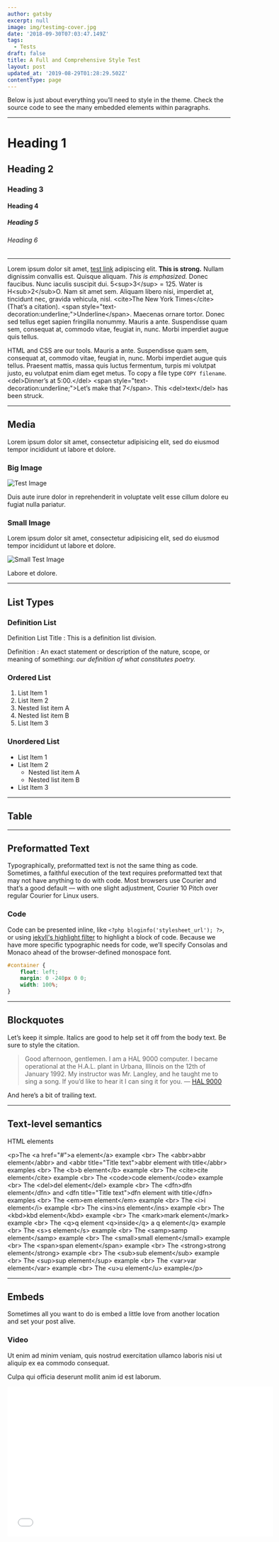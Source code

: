 ```yaml
---
author: gatsby
excerpt: null
image: img/testimg-cover.jpg
date: '2018-09-30T07:03:47.149Z'
tags:
  - Tests
draft: false
title: A Full and Comprehensive Style Test
layout: post
updated_at: '2019-08-29T01:28:29.502Z'
contentType: page
---
```

Below is just about everything you’ll need to style in the theme. Check the source code to see the many embedded elements within paragraphs.

---

# Heading 1

## Heading 2

### Heading 3

#### Heading 4

##### Heading 5

###### Heading 6

---

Lorem ipsum dolor sit amet, [test link]() adipiscing elit. **This is strong.** Nullam dignissim convallis est. Quisque aliquam. _This is emphasized._ Donec faucibus. Nunc iaculis suscipit dui. 5<sup\>3</sup\> = 125. Water is H<sub\>2</sub\>O. Nam sit amet sem. Aliquam libero nisi, imperdiet at, tincidunt nec, gravida vehicula, nisl. <cite\>The New York Times</cite\> \(That’s a citation\). <span style="text\-decoration:underline;"\>Underline</span\>. Maecenas ornare tortor. Donec sed tellus eget sapien fringilla nonummy. Mauris a ante. Suspendisse quam sem, consequat at, commodo vitae, feugiat in, nunc. Morbi imperdiet augue quis tellus.

HTML and CSS are our tools. Mauris a ante. Suspendisse quam sem, consequat at, commodo vitae, feugiat in, nunc. Morbi imperdiet augue quis tellus. Praesent mattis, massa quis luctus fermentum, turpis mi volutpat justo, eu volutpat enim diam eget metus. To copy a file type `COPY filename`. <del\>Dinner’s at 5:00.</del\> <span style="text\-decoration:underline;"\>Let’s make that 7</span\>. This <del\>text</del\> has been struck.

---

## Media

Lorem ipsum dolor sit amet, consectetur adipisicing elit, sed do eiusmod tempor incididunt ut labore et dolore.

### Big Image

![Test Image](img/testimg1.jpg)


Duis aute irure dolor in reprehenderit in voluptate velit esse cillum dolore eu fugiat nulla pariatur.

### Small Image

Lorem ipsum dolor sit amet, consectetur adipisicing elit, sed do eiusmod tempor incididunt ut labore et dolore.

![Small Test Image](img/testimg2.jpg)


Labore et dolore.

---

## List Types

### Definition List

Definition List Title
: This is a definition list division.

Definition
: An exact statement or description of the nature, scope, or meaning of something: _our definition of what constitutes poetry._

### Ordered List

1. List Item 1
2. List Item 2
  1. Nested list item A
  2. Nested list item B
3. List Item 3

### Unordered List

* List Item 1
* List Item 2
  * Nested list item A
  * Nested list item B
* List Item 3

---

## Table

---

## Preformatted Text

Typographically, preformatted text is not the same thing as code. Sometimes, a faithful execution of the text requires preformatted text that may not have anything to do with code. Most browsers use Courier and that’s a good default — with one slight adjustment, Courier 10 Pitch over regular Courier for Linux users.

### Code

Code can be presented inline, like `<?php bloginfo('stylesheet_url'); ?>`, or using [jekyll's highlight
filter](http://jekyllrb.com/docs/templates/#code-snippet-highlighting) to
highlight a block of code. Because we have more specific typographic needs for code, we’ll specify Consolas and Monaco ahead of the browser\-defined monospace font.

```css
#container {
    float: left;
    margin: 0 -240px 0 0;
    width: 100%;
}
```

---

## Blockquotes

Let’s keep it simple. Italics are good to help set it off from the body text. Be sure to style the citation.

> Good afternoon, gentlemen. I am a HAL 9000 computer. I became operational at the H.A.L. plant in Urbana, Illinois on the 12th of January 1992. My instructor was Mr. Langley, and he taught me to sing a song. If you’d like to hear it I can sing it for you. — [HAL 9000](http://en.wikipedia.org/wiki/HAL_9000)

And here’s a bit of trailing text.

---

## Text\-level semantics

HTML elements

<p\>The <a href="#"\>a element</a\> example <br\>
The <abbr\>abbr element</abbr\> and <abbr title="Title text"\>abbr element with title</abbr\> examples <br\>
The <b\>b element</b\> example <br\>
The <cite\>cite element</cite\> example <br\>
The <code\>code element</code\> example <br\>
The <del\>del element</del\> example <br\>
The <dfn\>dfn element</dfn\> and <dfn title="Title text"\>dfn element with title</dfn\> examples <br\>
The <em\>em element</em\> example <br\>
The <i\>i element</i\> example <br\>
The <ins\>ins element</ins\> example <br\>
The <kbd\>kbd element</kbd\> example <br\>
The <mark\>mark element</mark\> example <br\>
The <q\>q element <q\>inside</q\> a q element</q\> example <br\>
The <s\>s element</s\> example <br\>
The <samp\>samp element</samp\> example <br\>
The <small\>small element</small\> example <br\>
The <span\>span element</span\> example <br\>
The <strong\>strong element</strong\> example <br\>
The <sub\>sub element</sub\> example <br\>
The <sup\>sup element</sup\> example <br\>
The <var\>var element</var\> example <br\>
The <u\>u element</u\> example</p\>

---

## Embeds

Sometimes all you want to do is embed a little love from another location and set your post alive.

### Video

Ut enim ad minim veniam, quis nostrud exercitation ullamco laboris nisi ut aliquip ex ea commodo consequat.

Culpa qui officia deserunt mollit anim id est laborum.

<iframe src="//player.vimeo.com/video/103224792" width="600" height="337" frameborder="0" webkitallowfullscreen mozallowfullscreen allowfullscreen\></iframe\>

### Slides

Ut enim ad minim veniam, quis nostrud exercitation ullamco laboris nisi ut aliquip ex ea commodo consequat.

<script async class="speakerdeck\-embed" data\-id="585245d01ee1013238737e42b879906f" data\-ratio="1.77777777777778" src="//speakerdeck.com/assets/embed.js"\></script\>

Culpa qui officia deserunt mollit anim id est laborum.

### Audio

Ut enim ad minim veniam, quis nostrud exercitation ullamco laboris nisi ut aliquip ex ea commodo consequat.

<iframe width="100%" height="450" scrolling="no" frameborder="no" src="https://w.soundcloud.com/player/?url=https%3A//api.soundcloud.com/tracks/52891122&amp;auto\_play=false&amp;hide\_related=false&amp;show\_comments=true&amp;show\_user=true&amp;show\_reposts=false&amp;visual=true"\></iframe\>

Culpa qui officia deserunt mollit anim id est laborum.

### Code

Lorem ipsum dolor sit amet, consectetur adipisicing elit, sed do eiusmod tempor incididunt.

<p data\-height="268" data\-theme\-id="0" data\-slug\-hash="bcqhe" data\-default\-tab="result" data\-user="rglazebrook" class='codepen'\>See the Pen <a href='http://codepen.io/rglazebrook/pen/bcqhe/'\>Simple Rotating Spinner</a\> by Rob Glazebrook \(<a href='http://codepen.io/rglazebrook'\>@rglazebrook</a\>\) on <a href='http://codepen.io'\>CodePen</a\>.</p\>
<script async src="//assets.codepen.io/assets/embed/ei.js"\></script\>

Isn't it beautiful.

\[_HTML_\]_: Hyper Text Markup Language
_\[CSS\]: Cascading Style Sheets
